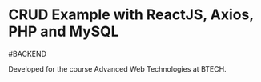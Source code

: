 # CRUD Example with ReactJS, Axios, PHP and MySQL
#BACKEND 

Developed for the course Advanced Web Technologies at BTECH.